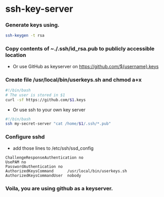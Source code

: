 # ssh-key-server
### Generate keys using.
```bash
ssh-keygen -t rsa
```
### Copy contents of ~./.ssh/id_rsa.pub to publicly accessible location
- Or use GitHub as keyserver on https://github.com/${username}.keys

### Create file /usr/local/bin/userkeys.sh and chmod a+x
```bash
#!/bin/bash
# The user is stored in $1
curl -sf https://github.com/$1.keys
```
- Or use ssh to your own key server
```bash
#!/bin/bash
ssh my-secret-server "cat /home/$1/.ssh/*.pub"
```

### Configure sshd
- add those lines to /etc/ssh/ssd_config
```
ChallengeResponseAuthentication no
UsePAM no
PasswordAuthentication no
AuthorizedKeysCommand      /usr/local/bin/userkeys.sh
AuthorizedKeysCommandUser  nobody
```

### Voila, you are using github as a keyserver.
